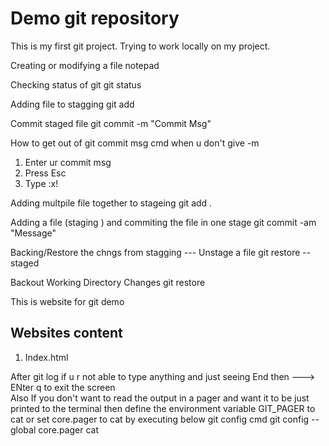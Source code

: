 # Demo git repository

This is my first git project.
Trying to work locally on my project.

Creating or modifying a file
	notepad <filename>

Checking status of git
	git status

Adding file to stagging
	git add <filename>

Commit staged file
	git commit -m "Commit Msg"

How to get out of git commit msg cmd when u don't give -m
1. Enter ur commit msg
2. Press Esc
3. Type :x!


Adding multpile file together to stageing
	git add .

Adding a file (staging ) and commiting the file in one stage
	git commit -am "Message"

Backing/Restore the chngs from stagging --- Unstage a file 
	git restore --staged <filename>

Backout Working Directory Changes 
	git restore <filename>

This is website for git demo

## Websites content

1. Index.html



After git log
if u r not able to type anything and just seeing End then ---> ENter q to exit the screen 	
Also If you don't want to read the output in a pager and want it to be just printed to the terminal then
define the environment variable GIT_PAGER to cat or set core.pager to cat by executing below git config cmd
 git config --global core.pager cat
